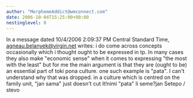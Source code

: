 ```yaml
---
author: "MorphemeAddict@wmconnect.com"
date: 2006-10-04T15:25:00+00:00
nestinglevel: 0
---
```

In a message dated 10/4/2006 2:09:37 PM Central Standard Time, [agneau.belanyek@virgin.net](mailto://agneau.belanyek@virgin.net) writes:
i do come across concepts occasionally which i thought ought to be expressed in tp. In many cases they also make "economic sense" when it comes to expressing "the most with the least" but for me the main argument is that they are (ought to be) an essential part of toki pona culture. one such example is "pata". I can't understand why that was dropped. in a culture which is centred on the family unit, "jan sama" just doesn't cut it!nimi "pata" li seme?jan Setepo / stevo